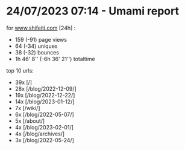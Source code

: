 # 24/07/2023 07:14 - Umami report
for www.shifeiti.com [24h] :

 - 159 (-91) page views
 - 64 (-34) uniques
 - 38 (-32) bounces
 - 1h 46' 8'' (-6h 36' 21'') totaltime


top 10 urls:
 - 39x [/]
 - 28x [/blog/2022-12-09/]
 - 19x [/blog/2022-12-22/]
 - 14x [/blog/2023-01-12/]
 - 7x [/wiki/]
 - 6x [/blog/2022-05-07/]
 - 5x [/about/]
 - 4x [/blog/2023-02-01/]
 - 4x [/blog/archives/]
 - 3x [/blog/2022-05-24/]


